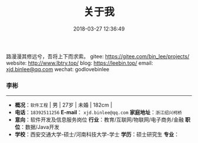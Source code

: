 ﻿---
title: 关于我
date: 2018-03-27 12:36:49
type: "about"
comments: false
---

路漫漫其修远兮，吾将上下而求索。
gitee: https://gitee.com/bin_lee/projects/
website: http://www.lbtry.top/
blog: https://leebin.top/
email: xjd.binlee@qq.com
wechat: godlovebinlee


### 李彬
-----
-  **概况**：`软件工程` | 男 | 27岁 | 未婚 | 182cm |
-  **电话**：`18392511256`  **E-mail**： `xjd.binlee@qq.com` **家庭地址**：`浙江绍兴柯桥`
- **意向**：软件开发及信息服务岗位 **行业**：教育/互联网/物联网/电子商务/金融 **职位**：数据/Java开发
- **学校**：西安交通大学-硕士/河南科技大学-学士  **学历**：硕士研究生 **专业**：
